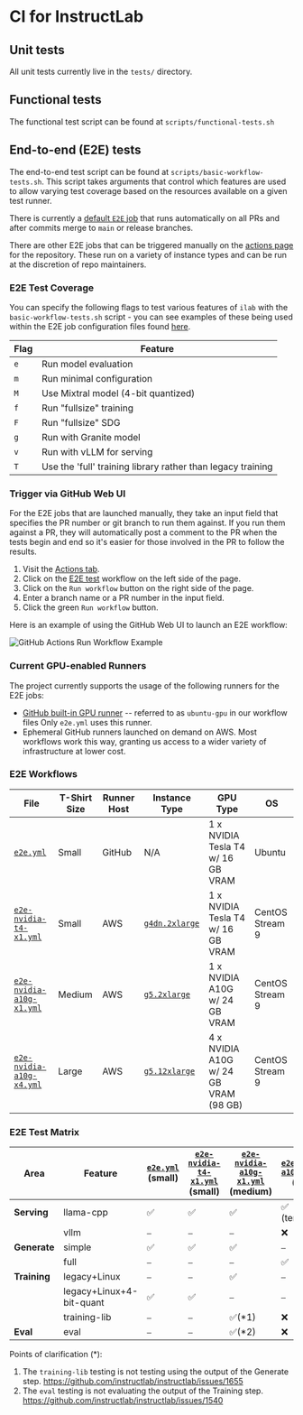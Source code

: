 # CI for InstructLab

## Unit tests

All unit tests currently live in the `tests/` directory.

## Functional tests

The functional test script can be found at `scripts/functional-tests.sh`

## End-to-end (E2E) tests

The end-to-end test script can be found at `scripts/basic-workflow-tests.sh`.
This script takes arguments that control which features are used to allow
varying test coverage based on the resources available on a given test runner.

There is currently a [default `E2E`
job](https://github.com/instructlab/instructlab/blob/main/.github/workflows/e2e.yml)
that runs automatically on all PRs and after commits merge to `main` or release
branches.

There are other E2E jobs that can be triggered manually on the [actions
page](https://github.com/instructlab/instructlab/actions) for the repository.
These run on a variety of instance types and can be run at the discretion of
repo maintainers.

### E2E Test Coverage

You can specify the following flags to test various features of `ilab` with the
`basic-workflow-tests.sh` script - you can see examples of these being used within
the E2E job configuration files found
[here](https://github.com/instructlab/instructlab/blob/main/.github/workflows/).

| Flag | Feature |
| --- | --- |
| `e` | Run model evaluation |
| `m` | Run minimal configuration |
| `M` | Use Mixtral model (4-bit quantized) |
| `f` | Run "fullsize" training |
| `F` | Run "fullsize" SDG |
| `g` | Run with Granite model |
| `v` | Run with vLLM for serving |
| `T` | Use the 'full' training library rather than legacy training |

### Trigger via GitHub Web UI

For the E2E jobs that are launched manually, they take an input field that
specifies the PR number or git branch to run them against. If you run them
against a PR, they will automatically post a comment to the PR when the tests
begin and end so it's easier for those involved in the PR to follow the results.

1. Visit the [Actions tab](https://github.com/instructlab/instructlab/actions).
2. Click on the [E2E test](https://github.com/instructlab/instructlab/actions/workflows/e2e.yml)
   workflow on the left side of the page.
3. Click on the `Run workflow` button on the right side of the page.
4. Enter a branch name or a PR number in the input field.
5. Click the green `Run workflow` button.

Here is an example of using the GitHub Web UI to launch an E2E workflow:

![GitHub Actions Run Workflow Example](images/github-actions-run-workflow-example.png)

### Current GPU-enabled Runners

The project currently supports the usage of the following runners for the E2E jobs:

* [GitHub built-in GPU runner](https://docs.github.com/en/actions/using-github-hosted-runners/about-larger-runners/about-larger-runners#specifications-for-gpu-larger-runners) -- referred to as `ubuntu-gpu` in our workflow files Only `e2e.yml` uses this runner.
* Ephemeral GitHub runners launched on demand on AWS. Most workflows work this way, granting us access to a wider variety of infrastructure at lower cost.

### E2E Workflows

| File | T-Shirt Size | Runner Host |Instance Type | GPU Type | OS |
| --- | --- | --- | --- | --- | --- |
| [`e2e.yml`](https://github.com/instructlab/instructlab/blob/main/.github/workflows/e2e.yml) | Small | GitHub | N/A | 1 x NVIDIA Tesla T4 w/ 16 GB VRAM | Ubuntu |
| [`e2e-nvidia-t4-x1.yml`](https://github.com/instructlab/instructlab/blob/main/.github/workflows/e2e-nvidia-t4-x1.yml) | Small | AWS | [`g4dn.2xlarge`](https://aws.amazon.com/ec2/instance-types/g4/) | 1 x NVIDIA Tesla T4 w/ 16 GB VRAM | CentOS Stream 9 |
| [`e2e-nvidia-a10g-x1.yml`](https://github.com/instructlab/instructlab/blob/main/.github/workflows/e2e-nvidia-a10g-x1.yml) | Medium | AWS |[`g5.2xlarge`](https://aws.amazon.com/ec2/instance-types/g5/) | 1 x NVIDIA A10G w/ 24 GB VRAM | CentOS Stream 9 |
| [`e2e-nvidia-a10g-x4.yml`](https://github.com/instructlab/instructlab/blob/main/.github/workflows/e2e-nvidia-a10g-x4.yml) | Large | AWS |[`g5.12xlarge`](https://aws.amazon.com/ec2/instance-types/g5/) | 4 x NVIDIA A10G w/ 24 GB VRAM (98 GB) | CentOS Stream 9 |

### E2E Test Matrix

| Area | Feature | [`e2e.yml`](https://github.com/instructlab/instructlab/blob/main/.github/workflows/e2e.yml) (small) | [`e2e-nvidia-t4-x1.yml`](https://github.com/instructlab/instructlab/blob/main/.github/workflows/e2e-nvidia-t4-x1.yml) (small) | [`e2e-nvidia-a10g-x1.yml`](https://github.com/instructlab/instructlab/blob/main/.github/workflows/e2e-nvidia-a10g-x1.yml) (medium) | [`e2e-nvidia-a10g-x4.yml`](https://github.com/instructlab/instructlab/blob/main/.github/workflows/e2e-nvidia-a10g-x4.yml) (large) |
| --- | --- | --- | --- | --- | --- |
| **Serving**  | llama-cpp                |✅|✅|✅|✅ (temporary)|
|              | vllm                     |⎯|⎯|⎯|❌|
| **Generate** | simple                   |✅|✅|✅|⎯|
|              | full                     |⎯|⎯|⎯|✅|
| **Training** | legacy+Linux             |⎯|⎯|✅|⎯|
|              | legacy+Linux+4-bit-quant |✅|✅|⎯|⎯|
|              | training-lib             |⎯|⎯|✅(*1)|❌|
| **Eval**     | eval                     |⎯|⎯|✅(*2)|❌️|

Points of clarification (*):

1. The `training-lib` testing is not testing using the output of the Generate step. <https://github.com/instructlab/instructlab/issues/1655>
2. The `eval` testing is not evaluating the output of the Training step. <https://github.com/instructlab/instructlab/issues/1540>
